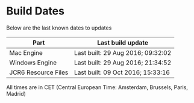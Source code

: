# Build Dates

Below are the last known dates to updates

Part | Last build update
-----|-----
Mac Engine | Last built: 29 Aug 2016; 09:32:02
Windows Engine | Last built: 29 Aug 2016; 21:34:52
JCR6 Resource Files | Last built: 09 Oct 2016; 15:33:16
All times are in CET (Central European Time: Amsterdam, Brussels, Paris, Madrid)



